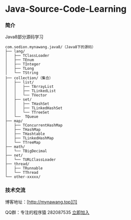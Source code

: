 # Java-Source-Code-Learning


### 简介

Java8部分源码学习


```
com.sedion.mynawang.java8/（Java8下的源码）
├── lang/
│   ├── TClassLoader
│   ├── TEnum
│   ├── TInteger
│   ├── TLong
│   └── TString
├── collection/（集合）
│   ├── list/
│   │   ├── TArrayList
│   │   ├── TLinkedList
│   │   └── TVector
│   ├── set/
│   │   ├── THashSet
│   │   ├── TLinkedHashSet
│   │   └── TTreeSet
│   └──  TQueue
├── map/
│   ├── TConcurrentHashMap
│   ├── THashMap
│   ├── THashtable
│   ├── TLinkedHashMap
│   └── TTreeMap
├── math/
│   └── TBigDecimal
├── net/
│   └── TURLClassLoader
├── thread/
│   ├── TRunnable
│   └── TThread
└── other-xxxxx/
```

### 技术交流

博客地址：[http://mynawang.top][1]

QQ群：专注的程序猿 282087535 [立即加入][2]


  [1]: http://mynawang.top
  [2]: http://shang.qq.com/wpa/qunwpa?idkey=632f7c11e0cb5dfc02231352205d9921c50e849a343e4010e4df1c25f59d2e90
